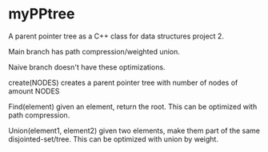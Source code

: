 # myPPtree
A parent pointer tree as a C++ class for data structures project 2.

Main branch has path compression/weighted union.

Naive branch doesn't have these optimizations.


create(NODES) creates a parent pointer tree with number of nodes of amount NODES

Find(element) given an element, return the root. This can be optimized with path compression.

Union(element1, element2) given two elements, make them part of the same disjointed-set/tree. This can be optimized with union by weight.